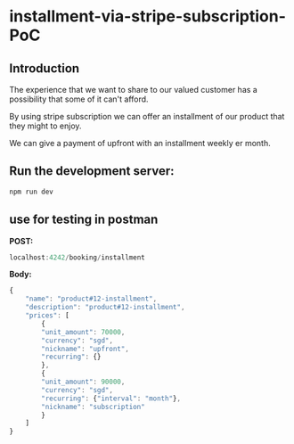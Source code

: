 # installment-via-stripe-subscription-PoC

## Introduction
The experience that we want to share to our valued customer has a possibility that some of it can't afford.

By using stripe subscription we can offer an installment of our product that they might to enjoy.

We can give a payment of upfront with an installment weekly er month.

## Run the development server:

```bash
npm run dev
```

## use for testing in postman

**POST:**
```javascript
localhost:4242/booking/installment
```
**Body:**
```javascript
{
    "name": "product#12-installment",
    "description": "product#12-installment",
    "prices": [
        {
        "unit_amount": 70000,
        "currency": "sgd",
        "nickname": "upfront",
        "recurring": {}
        },
        {
        "unit_amount": 90000,
        "currency": "sgd",
        "recurring": {"interval": "month"},
        "nickname": "subscription"
        }
    ]
}
```